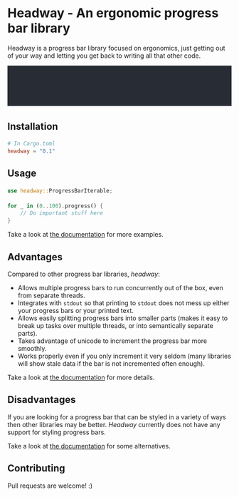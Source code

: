 # Headway - An ergonomic progress bar library

Headway is a progress bar library focused on ergonomics, just getting out of your way and letting you get back to writing all that other code.

![example](images/multiple.svg)

## Installation

```toml
# In Cargo.toml
headway = "0.1"
```

## Usage

```rust
use headway::ProgressBarIterable;

for _ in (0..100).progress() {
    // Do important stuff here
}
```

Take a look at [the documentation](https://docs.rs/headway) for more examples.

## Advantages

Compared to other progress bar libraries, *headway*:

* Allows multiple progress bars to run concurrently out of the box, even from separate threads.
* Integrates with `stdout` so that printing to `stdout` does not mess up either your progress bars or your printed text.
* Allows easily splitting progress bars into smaller parts (makes it easy to break up tasks over multiple threads, or into semantically separate parts).
* Takes advantage of unicode to increment the progress bar more smoothly.
* Works properly even if you only increment it very seldom (many libraries will show stale data if the bar is not incremented often enough).

Take a look at [the documentation](https://docs.rs/headway) for more details.

## Disadvantages

If you are looking for a progress bar that can be styled in a variety of ways then other libraries may be better. *Headway* currently does not have any support for styling progress bars.

Take a look at [the documentation](https://docs.rs/headway) for some alternatives.

## Contributing

Pull requests are welcome! :)
